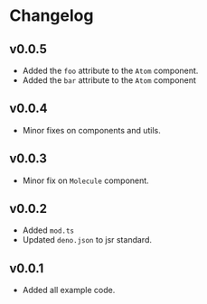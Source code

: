 # Changelog

## v0.0.5

- Added the `foo` attribute to the `Atom` component.
- Added the `bar` attribute to the `Atom` component

## v0.0.4

- Minor fixes on components and utils.

## v0.0.3

- Minor fix on `Molecule` component.

## v0.0.2

- Added `mod.ts`
- Updated `deno.json` to jsr standard.

## v0.0.1

- Added all example code.
